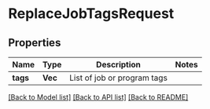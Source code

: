 # ReplaceJobTagsRequest

## Properties

Name | Type | Description | Notes
------------ | ------------- | ------------- | -------------
**tags** | **Vec<String>** | List of job or program tags | 

[[Back to Model list]](../README.md#documentation-for-models) [[Back to API list]](../README.md#documentation-for-api-endpoints) [[Back to README]](../README.md)


